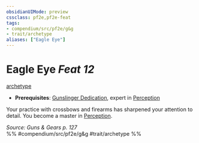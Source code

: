 ```yaml
---
obsidianUIMode: preview
cssclass: pf2e,pf2e-feat
tags:
- compendium/src/pf2e/g&g
- trait/archetype
aliases: ["Eagle Eye"]
---
```

# Eagle Eye  *Feat 12*  
[archetype](../../rules/traits/archetype.md)  

- **Prerequisites**: [Gunslinger Dedication](gunslinger-dedication-g-g.md), expert in [Perception](../skills.md#Perception)

Your practice with crossbows and firearms has sharpened your attention to detail. You become a master in [Perception](../skills.md#Perception).

*Source: Guns & Gears p. 127*  
%% #compendium/src/pf2e/g&g #trait/archetype %%